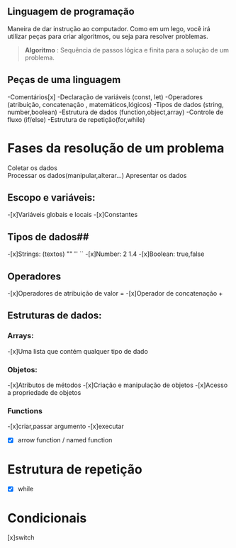 ## Linguagem de programação

Maneira de dar instrução ao computador.
Como em um lego, você irá utilizar peças para criar algoritmos, ou seja para resolver problemas.

> **Algoritmo** : Sequência de passos lógica e finita para a solução de um problema.

## Peças de uma linguagem

-Comentários[x]
-Declaração de variáveis (const, let)
-Operadores (atribuição, concatenação , matemáticos,lógicos)
-Tipos de dados (string, number,boolean)
-Estrutura de dados (function,object,array)
-Controle de fluxo (if/else)
-Estrutura de repetição(for,while)

# Fases da resolução de um problema

Coletar os dados    
Processar os dados(manipular,alterar...)
Apresentar os dados

## Escopo e variáveis:

-[x]Variáveis globais e locais
-[x]Constantes

## Tipos de dados##
-[x]Strings: (textos) "" '' ``
-[x]Number: 2 1.4
-[x]Boolean: true,false

## Operadores

-[x]Operadores de atribuição de valor =
-[x]Operador de concatenação +

## Estruturas de dados:


### Arrays:

-[x]Uma lista que contém qualquer tipo de dado

### Objetos:

-[x]Atributos de métodos
-[x]Criação e manipulação de objetos
-[x]Acesso a propriedade de objetos

### Functions

-[x]criar,passar argumento
-[x]executar
-[x] arrow function / named function

# Estrutura de repetição

-[x] while

# Condicionais

[x]switch
